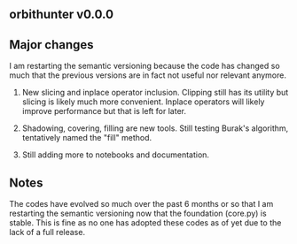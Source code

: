 orbithunter v0.0.0
----------------

Major changes
-------------
I am restarting the semantic versioning because the code has changed so much that the previous versions are in fact
not useful nor relevant anymore. 

1. New slicing and inplace operator inclusion. Clipping still has its utility but slicing is likely
much more convenient. Inplace operators will likely improve performance but that is left for later. 

2. Shadowing, covering, filling are new tools. Still testing Burak's algorithm, tentatively named the "fill" method.

3. Still adding more to notebooks and documentation. 

Notes
-----
The codes have evolved so much over the past 6 months or so that I am restarting the semantic versioning now that the foundation 
(core.py) is stable. This is fine as no one has adopted these codes as of yet due to the lack of a full release. 
